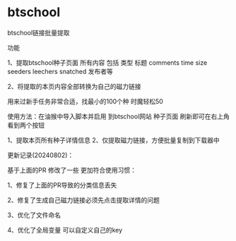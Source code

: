 # btschool
btschool链接批量提取

功能  

1、提取btschool种子页面 所有内容  包括  类型	标题	comments	time	size	seeders	leechers	snatched	发布者等 

2、将提取的本页内容全部转换为自己的磁力链接  

用来过新手任务非常合适，找最小的100个种  时魔轻松50 




使用方法：在油猴中导入脚本并启用  到btschool网站 种子页面 刷新即可在右上角看到两个按钮  

1、提取本页所有种子详情信息
2、仅提取磁力链接，方便批量复制到下载器中






更新记录(20240802)：

基于上面的PR  修改了一些  更加符合使用习惯：

1、修复了上面的PR导致的分类信息丢失

2、修复了生成自己磁力链接必须先点击提取详情的问题

3、优化了文件命名

4、优化了全局变量 可以自定义自己的key

